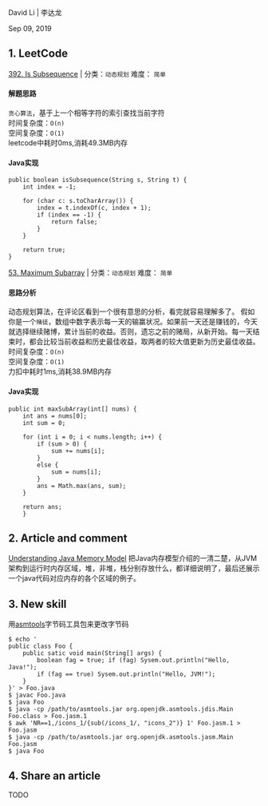 David Li | 李达龙

Sep 09, 2019

## 1. LeetCode

[392. Is Subsequence](https://leetcode.com/problems/is-subsequence/) | 分类：`动态规划`   难度： `简单`

#### 解题思路
`贪心算法`，基于上一个相等字符的索引查找当前字符  
时间复杂度：`O(n)`  
空间复杂度：`O(1)`  
leetcode中耗时0ms,消耗49.3MB内存

#### Java实现
```
public boolean isSubsequence(String s, String t) {
    int index = -1;
    
    for (char c: s.toCharArray()) {
        index = t.indexOf(c, index + 1);
        if (index == -1) {
            return false;
        }
    }
    
    return true;
}
```
[53. Maximum Subarray](https://leetcode-cn.com/problems/maximum-subarray/)  | 分类：`动态规划`   难度： `简单`
#### 思路分析
动态规划算法，在评论区看到一个很有意思的分析，看完就容易理解多了。
假如你是一个`赌徒`，数组中数字表示每一天的输赢状况。如果前一天还是赚钱的，今天就选择继续赌博，累计当前的收益。否则，遗忘之前的赌局，从新开始。每一天结束时，都会比较当前收益和历史最佳收益，取两者的较大值更新为历史最佳收益。  
时间复杂度：`O(n)`  
空间复杂度：`O(1)`  
力扣中耗时1ms,消耗38.9MB内存  

#### Java实现
```
public int maxSubArray(int[] nums) {
    int ans = nums[0];
    int sum = 0;

    for (int i = 0; i < nums.length; i++) {
        if (sum > 0) {
            sum += nums[i];
        }
        else {
            sum = nums[i];
        }
        ans = Math.max(ans, sum);
    }

    return ans;
    }
```
## 2. Article and comment
  [Understanding Java Memory Model](https://medium.com/platform-engineer/understanding-java-memory-model-1d0863f6d973)
  把Java内存模型介绍的一清二楚，从JVM架构到运行时内存区域，堆，非堆，栈分别存放什么，都详细说明了，最后还展示一个java代码对应内存的各个区域的例子。

## 3. New skill
用[asmtools](https://wiki.openjdk.java.net/display/CodeTools/asmtools)字节码工具包来更改字节码
```
$ echo '
public class Foo {
    public satic void main(String[] args) { 
        boolean fag = true; if (fag) Sysem.out.println("Hello, Java!"); 
        if (fag == true) Sysem.out.println("Hello, JVM!"); 
    }
}' > Foo.java
$ javac Foo.java
$ java Foo
$ java -cp /path/to/asmtools.jar org.openjdk.asmtools.jdis.Main Foo.class > Foo.jasm.1
$ awk 'NR==1,/icons_1/{sub(/icons_1/, "icons_2")} 1' Foo.jasm.1 > Foo.jasm
$ java -cp /path/to/asmtools.jar org.openjdk.asmtools.jasm.Main Foo.jasm
$ java Foo
```
## 4. Share an article
TODO
